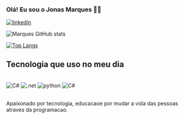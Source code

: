 ### Olá! Eu sou o Jonas Marques 👋🏾

[![linkedin](https://img.shields.io/badge/LinkedIn-0077B5?style=for-the-badge&logo=linkedin&logoColor=white
)](https://www.linkedin.com/in/jonasmmarques/)

![Marques GitHub stats](https://github-readme-stats.vercel.app/api?username=devjonasbr&show_icons=true&theme=dracula)

[![Top Langs](https://github-readme-stats.vercel.app/api/top-langs/?username=devjonasbr)](https://github.com/anuraghazra/github-readme-stats)

## Tecnologia que uso no meu dia

<div style="display: inline_block"><br>
<img align="center" alt="C#" src="https://img.shields.io/badge/C%23-239120?style=for-the-badge&logo=c-sharp&logoColor=white
"/>
<img align="center" alt=".net" src="https://img.shields.io/badge/.NET-5C2D91?style=for-the-badge&logo=.net&logoColor=white
https://img.shields.io/badge/C%23-239120?style=for-the-badge&logo=c-sharp&logoColor=whi
"/>
<img align="center" alt="python" src="https://img.shields.io/badge/Python-14354C?style=for-the-badge&logo=python&logoColor=white
https://img.shields.io/badge/C%23-239120?style=for-the-badge&logo=c-sharp&logoColor=white
"/>
<img align="center" alt="C#" src="https://img.shields.io/badge/MySQL-00000F?style=for-the-badge&logo=mysql&logoColor=white
https://img.shields.io/badge/C%23-239120?style=for-the-badge&logo=c-sharp&logoColor=white
"/><img align="center" al
</div><br/>

<br> Apaixonado por tecnologia, educacaoe por mudar a vida das pessoas atraves da programacao.<br>


